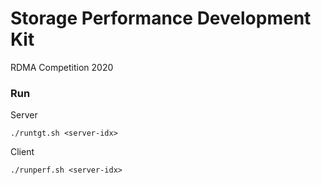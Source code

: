 # Storage Performance Development Kit

RDMA Competition 2020 
### Run

Server
```
./runtgt.sh <server-idx>
```

Client
```
./runperf.sh <server-idx>
```
